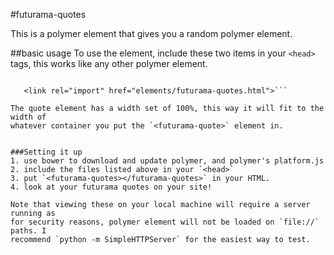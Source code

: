 #futurama-quotes

This is a polymer element that gives you a random polymer element.

##basic usage
To use the element, include these two items in your `<head>` tags, this works like
any other polymer element.

```<script src="bower_components/platform/platform.js"></script>

   <link rel="import" href="elements/futurama-quotes.html">```

The quote element has a width set of 100%, this way it will fit to the width of
whatever container you put the `<futurama-quote>` element in.


###Setting it up
1. use bower to download and update polymer, and polymer's platform.js
2. include the files listed above in your `<head>`
3. put `<futurama-quotes></futurama-quotes>` in your HTML.
4. look at your futurama quotes on your site!

Note that viewing these on your local machine will require a server running as
for security reasons, polymer element will not be loaded on `file://` paths. I
recommend `python -m SimpleHTTPServer` for the easiest way to test.
